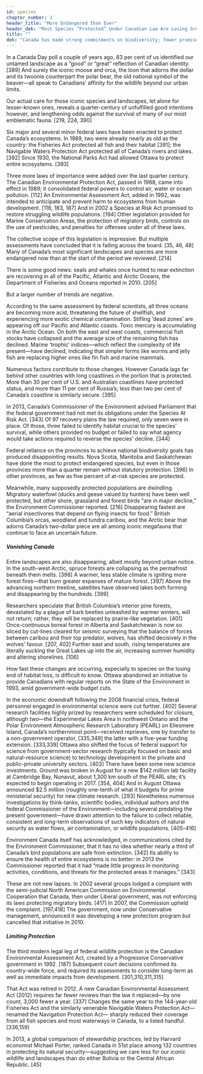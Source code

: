 ```yaml
---
id: species 
chapter_number: 3
header_title: "More Endangered than Ever"
header_dek: "Most Species “Protected” Under Canadian Law Are Losing Ground"
title: ""
dek: "Canada has made strong commitments on biodiversity; fewer promises have been fully met"
---
```

In a Canada Day poll a couple of years ago, 83 per cent of us identified our untamed landscape as a “good” or “great” reflection of Canadian identity. [389] And surely the iconic moose and orca, the loon that adorns the dollar and its twoonie counterpart the polar bear, the old national symbol of the beaver—all speak to Canadians’ affinity for the wildlife beyond our urban limits. 

Our actual care for those iconic species and landscapes, let alone for lesser-known ones, reveals a quarter-century of unfulfilled good intentions however, and lengthening odds against the survival of many of our most emblematic fauna. [219, 224, 390]

Six major and several minor federal laws have been enacted to protect Canada’s ecosystems. In 1989, two were already nearly as old as the country: the Fisheries Act protected all fish and their habitat [391]; the Navigable Waters Protection Act protected all of Canada’s rivers and lakes. [392] Since 1930, the National Parks Act had allowed Ottawa to protect entire ecosystems. [393]

Three more laws of importance were added over the last quarter century. The Canadian Environmental Protection Act, passed in 1988, came into effect in 1989; it consolidated federal powers to control air, water or ocean pollution. [112] An Environmental Assessment Act, added in 1992, was intended to anticipate and prevent harm to ecosystems from human development. [118, 183, 187] And in 2002 a Species at Risk Act promised to restore struggling wildlife populations. [194] Other legislation provided for Marine Conservation Areas, the protection of migratory birds, controls on the use of pesticides, and penalties for offenses under all of these laws.

The collective scope of this legislation is impressive. But multiple assessments have concluded that it is failing across the board. [35, 46, 48] Many of Canada’s most significant landscapes and species are more endangered now than at the start of the period we reviewed. [214]

There is some good news: seals and whales once hunted to near extinction are recovering in all of the Pacific, Atlantic and Arctic Oceans, the Department of Fisheries and Oceans reported in 2010. [205] 

But a larger number of trends are negative. 

According to the same assessment by federal scientists, all three oceans are becoming more acid, threatening the future of shellfish, and experiencing more exotic chemical contamination. Stifling ‘dead zones’ are appearing off our Pacific and Atlantic coasts. Toxic mercury is accumulating in the Arctic Ocean. On both the east and west coasts, commercial fish stocks have collapsed and the average size of the remaining fish has declined. Marine ‘trophic’ indices—which reflect the complexity of life present—have declined, indicating that simpler forms like worms and jelly fish are replacing higher ones like fin fish and marine mammals.

Numerous factors contribute to those changes. However Canada lags far behind other countries with long coastlines in the portion that is protected. More than 30 per cent of U.S. and Australian coastlines have protected status, and more than 11 per cent of Russia’s; less than two per cent of Canada’s coastline is similarly secure. [395]

In 2013, Canada’s Commissioner of the Environment advised Parliament that the federal government had not met its obligations under the Species At Risk Act. [343] Of 97 recovery plans the law required, only seven were in place. Of those, three failed to identify habitat crucial to the species’ survival, while others provided no budget or failed to say what agency would take actions required to reverse the species’ decline. [344]

Federal reliance on the provinces to achieve national biodiversity goals has produced disappointing results. Nova Scotia, Manitoba and Saskatchewan have done the most to protect endangered species, but even in those provinces more than a quarter remain without statutory protection. [396] In other provinces, as few as five percent of at-risk species are protected.

Meanwhile, many supposedly protected populations are dwindling. Migratory waterfowl (ducks and geese valued by hunters) have been well protected, but other shore, grassland and forest birds “are in major decline,” the Environment Commissioner reported. [216] Disappearing fastest are “aerial insectivores that depend on flying insects for food.” British Columbia’s orcas, woodland and tundra caribou, and the Arctic bear that adorns Canada’s two-dollar piece are all among iconic megafauna that continue to face an uncertain future.

##### Vanishing Canada

Entire landscapes are also disappearing, albeit mostly beyond urban notice. In the south-west Arctic, spruce forests are collapsing as the permafrost beneath them melts. [398] A warmer, less stable climate is igniting more forest fires—that burn greater expanses of mature forest. [397] Above the advancing northern treeline, satellites have observed lakes both forming and disappearing by the hundreds. [399]

Researchers speculate that British Columbia’s interior pine forests, devastated by a plague of bark beetles unleashed by warmer winters, will not return; rather, they will be replaced by prairie-like vegetation. [401] Once-continuous boreal forest in Alberta and Saskatchewan is now so sliced by cut-lines cleared for seismic surveying that the balance of forces between caribou and their top predator, wolves, has shifted decisively in the wolves’ favour. [207, 402] Further east and south, rising temperatures are literally sucking the Great Lakes up into the air, increasing summer humidity and altering shorelines. [106]

How fast these changes are occurring, especially to species on the losing end of habitat loss, is difficult to know. Ottawa abandoned an initiative to provide Canadians with regular reports on the State of the Environment in 1993, amid government-wide budget cuts. 

In the economic downdraft following the 2008 financial crisis, federal personnel engaged in environmental science were cut further. [402] Several research facilities highly prized by researchers were scheduled for closure, although two—the Experimental Lakes Area in northwest Ontario and the Polar Environment Atmospheric Research Laboratory (PEARL) on Ellesmere Island, Canada’s northernmost point—received reprieves, one by transfer to a non-government operator, [335,349] the latter with a five-year funding extension. [333,339]
Ottawa also shifted the focus of federal support for science from government-sector research (typically focused on basic and natural-resource science) to technology development in the private and public-private university sectors. [403]
There have been some new science investments. Ground was broken in August for a new $142 million lab facility at Cambridge Bay, Nunavut, about 1,300 km south of the PEARL site; it’s expected to begin operating in 2017. [354, 404] And in August Ottawa announced $2.5 million (roughly one-tenth of what it budgets for prime ministerial security) for new climate research. [293]
Nonetheless numerous investigations by think-tanks, scientific bodies, individual authors and the federal Commissioner of the Environment—including several predating the present government—have drawn attention to the failure to collect reliable, consistent and long-term observations of such key indicators of natural security as water flows, air contamination, or wildlife populations. [405-416]

Environment Canada itself has acknowledged, in communications cited by the Environment Commissioner, that it has no idea whether nearly a third of Canada’s bird populations are safe from extinction. [342] Its ability to ensure the health of entire ecosystems is no better: in 2013 the Commissioner reported that it had “made little progress in monitoring activities, conditions, and threats for the protected areas it manages.” [343]

These are not new lapses. In 2002 several groups lodged a complaint with the semi-judicial North American Commission on Environmental Cooperation that Canada, then under Liberal government, was not enforcing its laws protecting migratory birds. [417] In 2007, the Commission upheld the complaint. [197,418] The government, now under Conservative management, announced it was developing a new protection program but cancelled that initiative in 2010.

##### Limiting Protection

The third modern legal leg of federal wildlife protection is the Canadian Environmental Assessment Act, created by a Progressive Conservative government in 1992. [187] Subsequent court decisions confirmed its country-wide force, and required its assessments to consider long-term as well as immediate impacts from development. [301,310,311,315]

That Act was retired in 2012. A new Canadian Environmental Assessment Act (2012) requires far fewer reviews than the law it replaced—by one count, 3,000 fewer a year. [337] Changes the same year to the 144-year-old Fisheries Act and the similarly venerable Navigable Waters Protection Act—renamed the Navigation Protection Act— sharply reduced their coverage from all fish species and most waterways in Canada, to a listed handful. [336,159]

In 2013, a global comparison of stewardship practices, led by Harvard economist Michael Porter, ranked Canada in 51st place among 132 countries in protecting its natural security—suggesting we care less for our iconic wildlife and landscapes than do either Bolivia or the Central African Republic. [45]
